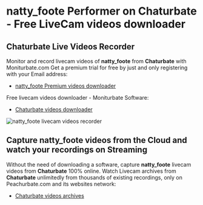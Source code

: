 # natty_foote Performer on Chaturbate - Free LiveCam videos downloader

## Chaturbate Live Videos Recorder

Monitor and record livecam videos of **natty_foote** from **Chaturbate** with Moniturbate.com
Get a premium trial for free by just and only registering with your Email address:
* [natty_foote Premium videos downloader](https://moniturbate.com/request-demo-licence-key.html)

Free livecam videos downloader - Moniturbate Software:
* [Chaturbate videos downloader](https://moniturbate.com/moniturbate-download-software.html)

![natty_foote livecam videos recorder](https://peachurnet.com/templates/moniturbate-software.png)


## Capture natty_foote videos from the Cloud and watch your recordings on Streaming

Without the need of downloading a software, capture **natty_foote** livecam videos from **Chaturbate** 100% online.
Watch Livecam archives from **Chaturbate** unlimitedly from thousands of existing recordings, only on Peachurbate.com and its websites network:
* [Chaturbate videos archives](https://peachurnet.com/)